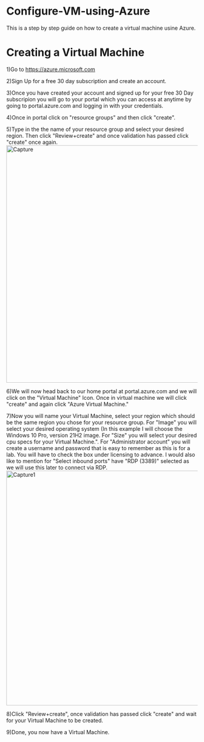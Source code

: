 # Configure-VM-using-Azure
This is a step by step guide on how to create a virtual machine usine Azure.
# Creating a Virtual Machine
1)Go to https://azure.microsoft.com

2)Sign Up for a free 30 day subscription and create an account.

3)Once you have created your account and signed up for your free 30 Day subscripion you will go to your portal which you can access at anytime by going to portal.azure.com and logging in with your credentials.

4)Once in portal click on "resource groups" and then click "create".

5)Type in the the name of your resource group and select your desired region. Then click "Review+create" and once validation has passed click "create" once again. <img width="626" alt="Capture" src="https://user-images.githubusercontent.com/51884636/225787831-8fac1b77-d65d-4c76-87a2-ee29fe7c8542.PNG">

6)We will now head back to our home portal at portal.azure.com and we will click on the "Virtual Machine" Icon. Once in virtual machine we will click "create" and again click "Azure Virtual Machine."

7)Now you will name your Virtual Machine, select your region which should be the same region you chose for your resource group. For "Image" you will select your desired operating system (In this example I will choose the Windows 10 Pro, version 21H2 image. For "Size" you will select your desired cpu specs for your Virtual Machine.". For "Administrator account" you will create a username and password that is easy to remember as this is for a lab. You will have to check the box under licensing to advance. I would also like to mention for "Select inbound ports" have "RDP (3389)" selected as we will use this later to connect via RDP.<img width="619" alt="Capture1" src="https://user-images.githubusercontent.com/51884636/225793801-78ba921b-4dd1-4ffb-b99c-832bc4dce1be.PNG">

8)Click "Review+create", once validation has passed click "create" and wait for your Virtual Machine to be created.

9)Done, you now have a Virtual Machine.
